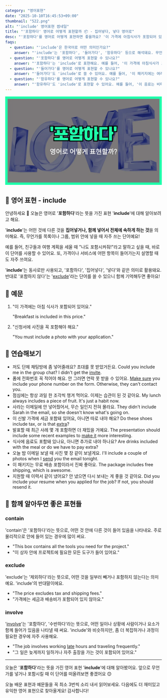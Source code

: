 ```yaml
---
category: "영어표현"
date: "2025-10-10T16:45:53+09:00"
thumbnail: "522.png"
alt: "'include' 영어표현 썸네일"
title: "'포함하다' 영어로 어떻게 표현할까 📦 - 집어넣다, 넣다 영어로"
desc: "'포함하다'를 영어로 어떻게 표현하면 좋을까요? '이 가격에 아침식사가 포함되어 있어요.', '모든 세금이 포함되어 있습니다.' 등을 영어로 표현하는 법을 배워봅시다. 다양한 예문을 통해서 연습하고 본인의 표현으로 만들어 보세요."
faqs: 
  - question: "'include'은 한국어로 어떤 의미인가요?"
    answer: "'include'는 '포함하다', '들어가다', '함유하다' 등으로 해석돼요. 무언가가 전체에 일부로 들어가 있거나 함께 있다는 뉘앙스예요."
  - question: "'포함하다'를 영어로 어떻게 표현할 수 있나요?"
    answer: "'포함하다'는 'include'로 표현해요. 예를 들어, '이 가격에 아침식사가 포함되어 있어요.'는 'The price includes breakfast.'라고 해요."
  - question: "'들어가다'를 영어로 어떻게 표현할 수 있나요?"
    answer: "'들어가다'도 'include'로 쓸 수 있어요. 예를 들어, '이 패키지에는 여러 서비스가 들어가 있어요.'는 'The package includes several services.'라고 해요."
  - question: "'함유하다'를 영어로 어떻게 표현할 수 있나요?"
    answer: "'함유하다'도 'include'로 표현할 수 있어요. 예를 들어, '이 음료는 비타민C를 함유하고 있어요.'는 'This drink includes vitamin C.'라고 말해요."
---
```


!['include' 영어표현](./522.png)

## 🌟 영어 표현 - include

안녕하세요 👋 오늘은 영어로 '**포함하다**'라는 뜻을 가진 표현 '**include**'에 대해 알아보려고 해요.

'**include**'는 어떤 것에 다른 것을 **집어넣거나, 함께 넣어서 전체에 속하게 하는 것**을 의미해요. 즉, 무언가를 목록이나 그룹, 범위 안에 넣을 때 자주 쓰는 단어예요!

예를 들어, 친구들과 여행 계획을 세울 때 "나도 포함시켜줘!"라고 말하고 싶을 때, 바로 이 단어를 사용할 수 있어요. 또, 가격이나 서비스에 어떤 항목이 들어가는지 설명할 때도 자주 쓰여요.

'**include**'는 동사로만 사용되고, '포함하다', '집어넣다', '넣다'와 같은 의미로 활용돼요. 반대로 '포함하지 않다'는 '[exclude](/blog/in-english/279.exclude/)'라는 단어를 쓸 수 있으니 함께 기억해두면 좋아요!

## 📖 예문

1. "이 가격에는 아침 식사가 포함되어 있어요."

   "Breakfast is included in this price."

2. "신청서에 사진을 꼭 포함해야 해요."

   "You must include a photo with your application."



## 💬 연습해보기

<ul data-interactive-list>

  <li data-interactive-item>
    <span data-toggler>저도 단체 채팅방에 좀 넣어줄래요? 초대를 못 받았거든요.</span>
    <span data-answer>Could you include me in the group chat? I didn't get the <a href="/blog/in-english/347.invite/">invite</a>.</span>
  </li>

  <li data-interactive-item>
    <span data-toggler>폼에 전화번호 꼭 적어야 해요. 안 그러면 연락 못 받을 수 있어요.</span>
    <span data-answer><a href="/blog/in-english/232.make-sure/">Make sure</a> you include your phone number on the form. Otherwise, they can't contact you.</span>
  </li>

  <li data-interactive-item>
    <span data-toggler>점심에는 항상 과일 한 조각씩 챙겨 먹어요. 이제는 습관이 된 것 같아요.</span>
    <span data-answer>My lunch always includes a piece of fruit. It's just a habit now.</span>
  </li>

  <li data-interactive-item>
    <span data-toggler>사라는 이메일에 안 넣어줬어서, 무슨 일인지 전혀 몰라요.</span>
    <span data-answer>They didn't include Sarah in the email, so she doesn't know what's going on.</span>
  </li>

  <li data-interactive-item>
    <span data-toggler>이 신발 가격에 세금 포함돼 있어요, 아니면 따로 내야 해요?</span>
    <span data-answer>Do these shoes include tax, or is that <a href="/blog/in-english/265.extra/">extra</a>?</span>
  </li>

  <li data-interactive-item>
    <span data-toggler>발표할 때 최근 사례 몇 개 포함하면 더 재밌을 거예요.</span>
    <span data-answer>The presentation should include some recent examples to <a href="/blog/in-english/244.make-it/">make it</a> more interesting.</span>
  </li>

  <li data-interactive-item>
    <span data-toggler>식사에 음료도 포함돼 있나요, 아니면 추가로 내야 하나요?</span>
    <span data-answer>Are drinks included with the meal or do we have to pay extra?</span>
  </li>

  <li data-interactive-item>
    <span data-toggler>오늘 밤 이메일 보낼 때 사진 몇 장 같이 보낼게요.</span>
    <span data-answer>I'll include a couple of photos when I <a href="/blog/in-english/292.send/">send</a> you the email tonight.</span>
  </li>

  <li data-interactive-item>
    <span data-toggler>이 패키지는 무료 배송 포함이라서 진짜 좋아요.</span>
    <span data-answer>The package includes free shipping, which is awesome.</span>
  </li>

  <li data-interactive-item>
    <span data-toggler>지원할 때 이력서 같이 냈어요? 안 냈으면 다시 보내는 게 좋을 것 같아요.</span>
    <span data-answer>Did you include your resume when you applied for the job? If not, you should resend it.</span>
  </li>

</ul>

## 🤝 함께 알아두면 좋은 표현들

### contain

'contain'은 '포함하다'라는 뜻으로, 어떤 것 안에 다른 것이 들어 있음을 나타내요. 주로 물리적으로 안에 들어 있는 경우에 많이 써요.

- "This box contains all the tools you need for the project."
- "이 상자 안에 프로젝트에 필요한 모든 도구가 들어 있어요."

### exclude

'exclude'는 '제외하다'라는 뜻으로, 어떤 것을 일부러 빼거나 포함하지 않는다는 의미예요. 'include'의 반대말이에요.

- "The price excludes tax and shipping fees."
- "가격에는 세금과 배송비가 포함되어 있지 않아요."

### involve

'[involve](/blog/in-english/274.involve/)'는 '포함하다', '수반하다'라는 뜻으로, 어떤 일이나 상황에 사람이거나 요소가 함께 들어가 있음을 나타낼 때 써요. 'include'와 비슷하지만, 좀 더 복잡하거나 과정이 필요한 경우에 자주 사용해요.

- "The job involves working [late](/blog/in-english/391.late/) hours and traveling frequently."
- "그 일은 늦게까지 일하거나 자주 출장을 가는 것이 포함되어 있어요."

---

오늘은 '**포함하다**'라는 뜻을 가진 영어 표현 '**include**'에 대해 알아봤어요. 앞으로 무언가를 넣거나 포함시킬 때 이 단어를 떠올려보면 좋겠어요 😊

오늘 배운 표현과 예문들을 꼭 최소 3번씩 소리 내서 읽어보세요. 다음에도 더 재미있고 유익한 영어 표현으로 찾아올게요! 감사합니다!

